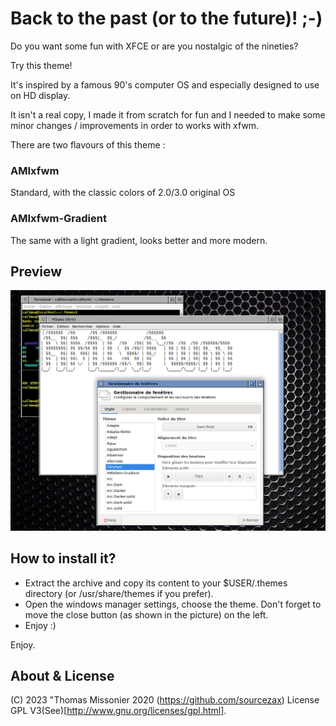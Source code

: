 # Back to the past (or to the future)!  ;-) 

Do you want some fun with XFCE or are you nostalgic of the nineties?

Try this theme! 

It's inspired by a famous 90's computer OS and especially designed to use on HD display.

It isn't a real copy, I made it from scratch for fun and I needed to make some minor changes / improvements in order to works with xfwm.

There are two flavours of this theme :

### AMIxfwm 

Standard, with the classic colors of 2.0/3.0 original OS

### AMIxfwm-Gradient

The same with a light gradient, looks better and more modern. 


## Preview

![Screenshot](images/AMIxfwm.png)

## How to install it?


- Extract the archive and copy its content to your $USER/.themes directory (or /usr/share/themes if you prefer). 
- Open the windows manager settings, choose the theme. Don't forget to move the close button (as shown in the picture) on the left.
- Enjoy :)

Enjoy.

## About & License
(C) 2023 "Thomas Missonier 2020 (https://github.com/sourcezax)
License GPL V3(See)[http://www.gnu.org/licenses/gpl.html].
